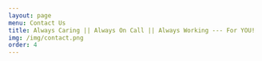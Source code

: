 ```yaml
---
layout: page
menu: Contact Us
title: Always Caring || Always On Call || Always Working --- For YOU!
img: /img/contact.png
order: 4
---
```

